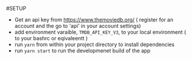 #SETUP
- Get an api key from https://www.themoviedb.org/ ( register for an account and the go to 'api' in your account settings)
- add environment varaible, `TMDB_API_KEY_V3`, to your local environment ( to your bashrc or eqivaleentt ) 
- run `yarn` from within your project directory to install dependencies
- run `yarn start` to run the developmenet build of the app